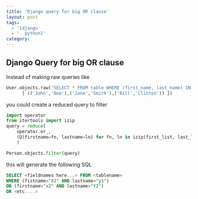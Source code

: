```yaml
---
title: 'Django query for big OR clause'
layout: post
tags:
  - '[django'
  - '  python]'
category: 
---
```

## Django Query for big OR clause

Instead of making raw queries like

```python
User.objects.raw('SELECT * FROM table WHERE (first_name, last_name) IN %s',
      [ (('John','Doe'),('Jane','Smith'),('Bill','Clinton')) ])
```
you could create a reduced query to filter
```python
import operator
from itertools import izip
query = reduce(
    operator.or_, 
    (Q(firstname=fn, lastname=ln) for fn, ln in izip(first_list, last_list))
    )

Person.objects.filter(query)
```
this will generate the following SQL
```sql
SELECT <fieldnames here...> FROM <tablename>
WHERE (fistname="X1" AND lastname="y1")
OR (firstname="x2" AND lastname="Y2")
OR <etc....>
```